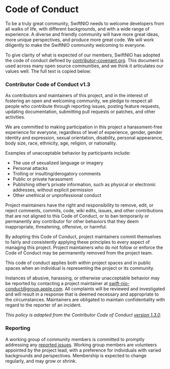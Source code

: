 # Code of Conduct
To be a truly great community, SwiftNIO needs to welcome developers from all walks of life,
with different backgrounds, and with a wide range of experience. A diverse and friendly
community will have more great ideas, more unique perspectives, and produce more great
code. We will work diligently to make the SwiftNIO community welcoming to everyone.

To give clarity of what is expected of our members, SwiftNIO has adopted the code of conduct
defined by [contributor-covenant.org](https://www.contributor-covenant.org). This document is used across many open source
communities, and we think it articulates our values well. The full text is copied below:

### Contributor Code of Conduct v1.3
As contributors and maintainers of this project, and in the interest of fostering an open and
welcoming community, we pledge to respect all people who contribute through reporting
issues, posting feature requests, updating documentation, submitting pull requests or patches,
and other activities.

We are committed to making participation in this project a harassment-free experience for
everyone, regardless of level of experience, gender, gender identity and expression, sexual
orientation, disability, personal appearance, body size, race, ethnicity, age, religion, or
nationality.

Examples of unacceptable behavior by participants include:
- The use of sexualized language or imagery
- Personal attacks
- Trolling or insulting/derogatory comments
- Public or private harassment
- Publishing other’s private information, such as physical or electronic addresses, without explicit permission
- Other unethical or unprofessional conduct

Project maintainers have the right and responsibility to remove, edit, or reject comments,
commits, code, wiki edits, issues, and other contributions that are not aligned to this Code of
Conduct, or to ban temporarily or permanently any contributor for other behaviors that they
deem inappropriate, threatening, offensive, or harmful.

By adopting this Code of Conduct, project maintainers commit themselves to fairly and
consistently applying these principles to every aspect of managing this project. Project
maintainers who do not follow or enforce the Code of Conduct may be permanently removed
from the project team.

This code of conduct applies both within project spaces and in public spaces when an
individual is representing the project or its community.

Instances of abusive, harassing, or otherwise unacceptable behavior may be reported by
contacting a project maintainer at [swift-nio-conduct@group.apple.com](mailto:swift-nio-conduct@group.apple.com). All complaints will be reviewed and
investigated and will result in a response that is deemed necessary and appropriate to the
circumstances. Maintainers are obligated to maintain confidentiality with regard to the reporter
of an incident.

*This policy is adapted from the Contributor Code of Conduct [version 1.3.0](https://contributor-covenant.org/version/1/3/0/).*

### Reporting
A working group of community members is committed to promptly addressing any [reported issues](mailto:swift-server-conduct@group.apple.com).
Working group members are volunteers appointed by the project lead, with a
preference for individuals with varied backgrounds and perspectives. Membership is expected
to change regularly, and may grow or shrink.
